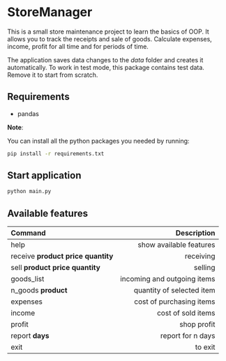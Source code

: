 # StoreManager

This is a small store maintenance project to learn the basics of OOP. 
It allows you to track the receipts and sale of goods. Calculate expenses, income, profit for all time and for periods of time.

The application saves data changes to the *data* folder and creates it automatically.
To work in test mode, this package contains test data.
Remove it to start from scratch.

## Requirements
* pandas

**Note**:

You can install all the python packages you needed by running:
```bash
pip install -r requirements.txt
```

## Start application
```bash
python main.py 
```

## Available features

| Command                         | Description                 |
| :---                            |                         ---:|
|help| show available features|
|receive **product price quantity** | receiving                   |
|sell **product price quantity**    | selling                    |
|goods_list                     | incoming and outgoing items |
|n_goods **product**                |quantity of selected item    |
|expenses                       |cost of purchasing items     |
|income                         |cost of sold items           |
|profit                         |shop profit                  |
|report **days**                    |report for n days                  |
|exit                           |to exit                      |

